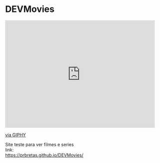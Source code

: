 # DEVMovies

<iframe src="https://giphy.com/embed/Sb7WSbjHFNIL6" width="480" height="345" frameBorder="0" class="giphy-embed" allowFullScreen></iframe><p><a href="https://giphy.com/gifs/day-season-netflix-Sb7WSbjHFNIL6">via GIPHY</a></p>


Site teste para ver filmes e series
<br>
link:
<br>
https://prbretas.github.io/DEVMovies/
